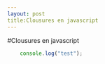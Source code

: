 ```yaml
---
layout: post
title:Clousures en javascript
---
```

#Clousures en javascript

```javascript
	console.log("test");
```



